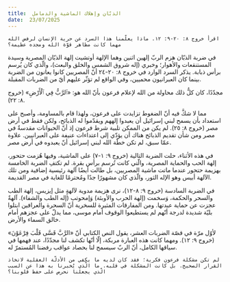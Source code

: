 ```yaml
---
title:  الذبّان وإهلاك الماشية والدمامل
date:  23/07/2025
---
```


`اقرأ خروج ٨: ٢٠-٩: ١٢. ماذا يعلّمنا هذا السرد عن حرية الإنسان لرفض الله مهما كانت مظاهر قوّة الله ومجده عظيمة؟`

في ضربة الذبّان هزم الربّ إلهين اثنين وهما الإلهة أوتشيت إلهة الذبّان المصرية وسيدة المستنقعات والأهوار؛ وخبري (إله شروق الشمس والخلق والبعث)، والّذي كان يُرسم برأس ذبابة. يذكر السرد الوارد في خروج ٨: ٢٠-٢٤ أنّ المصريين كانوا يعانون من الضربة بينما كان العبرانيون محميين، وفي الواقع لم تؤثّر عليهم أيّ من الضربات المقبلة.

مجدّدًا، كان كلُّ ذلك محاولة من الله لإعلام فرعون بأنّ الله هو: «ٱلرَّبُّ فِي ٱلْأَرْضِ» (خروج ٨: ٢٢).

مما لا شكَّ فيه أنّ الضغوط تزايدت على فرعون، ولهذا قام بالمساومة، وأصبح على استعداد بأن يسمح لبني إسرائيل أن يعبدوا إلههم ويقدّموا له الذبائح، ولكن فقط في أرض مصر (خروج ٨: ٢٥). لم يكن من الممكن تلبية شرط فرعون إذ أنّ الحيوانات مقدسةٌ في مصر ومن شأن تقديم الذبائح هناك أن يؤدّي إلى اعتداءات عنيفة على العبرانيين. علاوة عمّا سبق، لم تكن خطّة الله لبني إسرائيل أنّ يعبدوه في أرض مصر.

في هذه الأثناء، حلت الضربة التالية (خروج ٩: ١-٧) على الماشية، وفيها هُزمت حتحور، إلهة الحب والحماية المصرية، والّتي كانت تُرسم برأس بقرة. لم تكتفِ الضربة الخامسة بهزيمة حتحور عندما ماتت ماشية المصريين، بل طالت أيضًا آلهة رئيسية إضافية ومن تلك الآلهة أبيس وهو الإله الثور، والّذي كان مشهورًا جدًا ومُحترمًا للغاية في مصر القديمة.

في الضربة السادسة (خروج ٩: ٨-١٢)، نرى هزيمة مدوية لآلهةٍ مثل إيزيس، إلهة الطب والسحر والحكمة، وَسخمت (إلهة الحرب والأوبئة) وَإمحوتب (إله الطب والشفاء). آلهةٌ عجزت عن حماية عبدتها. ومن المفارقات المثيرة للسخرية أنّ السحرة والعرافين ابتلوا بليّة شديدة لدرجة أنّهم لم يستطيعوا الوقوف أمام موسى، مما يدلّ على عجزهم أمام خالق السماء والأرض.

لأوّل مرّة في قصّة الضربات العشر، يقول النص الكتابي أنّ «الرَّبَّ قَسَّى قَلْبَ فِرْعَوْنَ» (خروج ٩: ١٢). ومهما كانت هذه العبارة مربكة، إلّا أنّها تكشف لنا مجدّدًا، عند فهمها في سياقها الكامل، أنّ الربّ سيسمح لنا بحصاد عواقب رفضنا المُستمرّ له.

`لم تكن مشكلة فرعون فكرية؛ فقد كان لديه ما يكفي من الأدلّة العقلية لاتخاذ القرار الصحيح. بل كانت المشكلة في قلبه. ما الّذي يُخبرنا به هذا عن السبب الّذي يجعلنا نحرص على حفظ قلوبنا؟`
